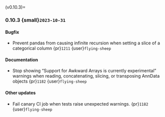 (v0.10.3)=
### 0.10.3 {small}`2023-10-31`

#### Bugfix
* Prevent pandas from causing infinite recursion when setting a slice of a categorical column {pr}`1211` {user}`flying-sheep`

#### Documentation
* Stop showing “Support for Awkward Arrays is currently experimental” warnings when
  reading, concatenating, slicing, or transposing AnnData objects {pr}`1182` {user}`flying-sheep`

#### Other updates
* Fail canary CI job when tests raise unexpected warnings. {pr}`1182` {user}`flying-sheep`
